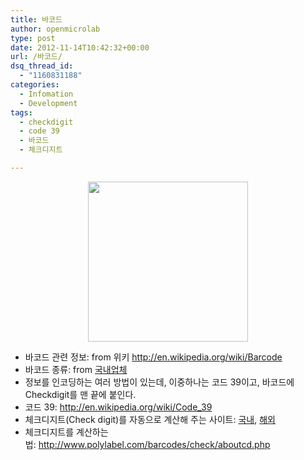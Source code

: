 ```yaml
---
title: 바코드
author: openmicrolab
type: post
date: 2012-11-14T10:42:32+00:00
url: /바코드/
dsq_thread_id:
  - "1160831188"
categories:
  - Infomation
  - Development
tags:
  - checkdigit
  - code 39
  - 바코드
  - 체크디지트

---
```

<p style="text-align: center; clear: none; float: none;">
  <img loading="lazy" src="/images/1/cfile1.uf.195D834650A375382B4072.png" class="aligncenter" width="256" height="256" filename="Barcode.png" filemime="image/jpeg" style="""" />
</p>

<ul style="list-style-type: disc;">
  <li>
    바코드 관련 정보: from 위키&nbsp;<a href="http://en.wikipedia.org/wiki/Barcode" target="_blank" class="tx-link">http://en.wikipedia.org/wiki/Barcode</a>
  </li>
  <li>
    바코드 종류: from <a href="http://www.csfl.co.kr/?doc=bbs/gnuboard.php&bo_table=m42&wr_id=7&PHPSESSID=de6a939b4b74dddabee9713683c9da02" target="_blank" class="tx-link">국내업체</a>&nbsp;
  </li>
  <li>
    정보를 인코딩하는 여러 방법이 있는데, 이중하나는 코드 39이고, 바코드에 Checkdigit를 맨 끝에 붙인다.
  </li>
  <li>
    코드 39:&nbsp;<a href="http://en.wikipedia.org/wiki/Code_39" target="_blank" class="tx-link">http://en.wikipedia.org/wiki/Code_39</a>
  </li>
  <li>
    체크디지트(Check digit)를 자동으로 계산해 주는 사이트: <a href="http://www.koreannet.or.kr/gs1home/kor/s7_31.jsp" target="_blank" class="tx-link">국내</a>, <a href="http://www.gs1.org/barcodes/support/check_digit_calculator" target="_blank" class="tx-link">해외</a>
  </li>
  <li>
    체크디지트를 계산하는 법:&nbsp;<a href="http://www.polylabel.com/barcodes/check/aboutcd.php" target="_blank" class="tx-link">http://www.polylabel.com/barcodes/check/aboutcd.php</a>
  </li>
</ul>